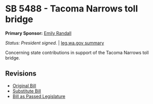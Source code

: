 # SB 5488 - Tacoma Narrows toll bridge
**Primary Sponsor:** [Emily Randall](/person/leg/randall_em.md)

*Status: President signed.* | [leg.wa.gov summary](https://app.leg.wa.gov/billsummary?BillNumber=5488&Year=2021)

Concerning state contributions in support of the Tacoma Narrows toll bridge.

## Revisions
* [Original Bill](1/)
* [Substitute Bill](S/)
* [Bill as Passed Legislature](S.PL/)